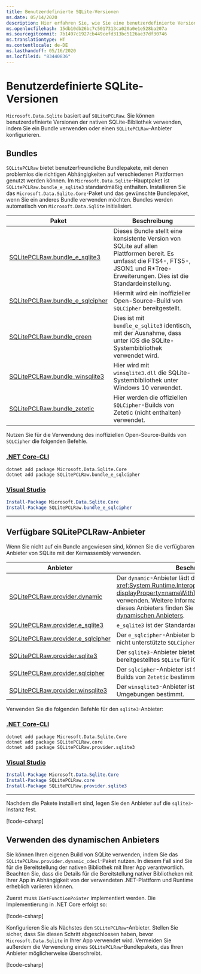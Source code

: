 ```yaml
---
title: Benutzerdefinierte SQLite-Versionen
ms.date: 05/14/2020
description: Hier erfahren Sie, wie Sie eine benutzerdefinierte Version der nativen SQLite-Bibliothek verwenden.
ms.openlocfilehash: 15db10db26bc7c5017313ca020a0e1e528ba207a
ms.sourcegitcommit: 7b1497c1927cb449cefd313bc5126ae37df30746
ms.translationtype: HT
ms.contentlocale: de-DE
ms.lasthandoff: 05/16/2020
ms.locfileid: "83440836"
---
```

# <a name="custom-sqlite-versions"></a>Benutzerdefinierte SQLite-Versionen

`Microsoft.Data.Sqlite` basiert auf `SQLitePCLRaw`. Sie können benutzerdefinierte Versionen der nativen SQLite-Bibliothek verwenden, indem Sie ein Bundle verwenden oder einen `SQLitePCLRaw`-Anbieter konfigurieren.

## <a name="bundles"></a>Bundles

`SQLitePCLRaw` bietet benutzerfreundliche Bundlepakete, mit denen problemlos die richtigen Abhängigkeiten auf verschiedenen Plattformen genutzt werden können. Im `Microsoft.Data.Sqlite`-Hauptpaket ist `SQLitePCLRaw.bundle_e_sqlite3` standardmäßig enthalten. Installieren Sie das `Microsoft.Data.Sqlite.Core`-Paket und das gewünschte Bundlepaket, wenn Sie ein anderes Bundle verwenden möchten. Bundles werden automatisch von `Microsoft.Data.Sqlite` initialisiert.

| Paket | Beschreibung |
|--|--|
| [SQLitePCLRaw.bundle_e_sqlite3](https://www.nuget.org/packages/SQLitePCLRaw.bundle_e_sqlite3) | Dieses Bundle stellt eine konsistente Version von SQLite auf allen Plattformen bereit. Es umfasst die FTS4-, FTS5-, JSON1 und R*Tree-Erweiterungen. Dies ist die Standardeinstellung. |
| [SQLitePCLRaw.bundle_e_sqlcipher](https://www.nuget.org/packages/SQLitePCLRaw.bundle_e_sqlcipher) | Hiermit wird ein inoffizieller Open-Source-Build von `SQLCipher` bereitgestellt. |
| [SQLitePCLRaw.bundle_green](https://www.nuget.org/packages/SQLitePCLRaw.bundle_green) | Dies ist mit `bundle_e_sqlite3` identisch, mit der Ausnahme, dass unter iOS die SQLite-Systembibliothek verwendet wird. |
| [SQLitePCLRaw.bundle_winsqlite3](https://www.nuget.org/packages/SQLitePCLRaw.bundle_winsqlite3) | Hier wird mit `winsqlite3.dll` die SQLite-Systembibliothek unter Windows 10 verwendet. |
| [SQLitePCLRaw.bundle_zetetic](https://www.nuget.org/packages/SQLitePCLRaw.bundle_zetetic) | Hier werden die offiziellen `SQLCipher`-Builds von Zetetic (nicht enthalten) verwendet. |

Nutzen Sie für die Verwendung des inoffiziellen Open-Source-Builds von `SQLCipher` die folgenden Befehle.

### <a name="net-core-cli"></a>[.NET Core-CLI](#tab/netcore-cli)

```dotnetcli
dotnet add package Microsoft.Data.Sqlite.Core
dotnet add package SQLitePCLRaw.bundle_e_sqlcipher
```

### <a name="visual-studio"></a>[Visual Studio](#tab/visual-studio)

``` PowerShell
Install-Package Microsoft.Data.Sqlite.Core
Install-Package SQLitePCLRaw.bundle_e_sqlcipher
```

---

## <a name="sqlitepclraw-available-providers"></a>Verfügbare SQLitePCLRaw-Anbieter

Wenn Sie nicht auf ein Bundle angewiesen sind, können Sie die verfügbaren Anbieter von SQLite mit der Kernassembly verwenden.

| Anbieter | Beschreibung |
|--|--|
| [SQLitePCLRaw.provider.dynamic](https://www.nuget.org/packages/SQLitePCLRaw.provider.dynamic) | Der `dynamic`-Anbieter lädt die native Bibliothek, anstatt <xref:System.Runtime.InteropServices.DllImportAttribute?displayProperty=nameWithType>-Attribute zu verwenden. Weitere Informationen zur Verwendung dieses Anbieters finden Sie unter [Verwenden des dynamischen Anbieters](#use-the-dynamic-provider). |
| [SQLitePCLRaw.provider.e_sqlite3](https://www.nuget.org/packages/SQLitePCLRaw.provider.e_sqlite3) | `e_sqlite3` ist der Standardanbieter. |
| [SQLitePCLRaw.provider.e_sqlcipher](https://www.nuget.org/packages/SQLitePCLRaw.provider.e_sqlcipher) | Der `e_sqlcipher`-Anbieter bietet das inoffizielle und nicht unterstützte `SQLCipher`. |
| [SQLitePCLRaw.provider.sqlite3](https://www.nuget.org/packages/SQLitePCLRaw.provider.sqlite3) | Der `sqlite3`-Anbieter bietet ein vom System bereitgestelltes `SQLite` für iOS, macOS und Linux. |
| [SQLitePCLRaw.provider.sqlcipher](https://www.nuget.org/packages/SQLitePCLRaw.provider.sqlcipher) | Der `sqlcipher`-Anbieter ist für offizielle `SQLCipher`-Builds von `Zetetic` bestimmt. |
| [SQLitePCLRaw.provider.winsqlite3](https://www.nuget.org/packages/SQLitePCLRaw.provider.winsqlite3) | Der `winsqlite3`-Anbieter ist für Windows 10-Umgebungen bestimmt. |

Verwenden Sie die folgenden Befehle für den `sqlite3`-Anbieter:

### <a name="net-core-cli"></a>[.NET Core-CLI](#tab/netcore-cli)

```dotnetcli
dotnet add package Microsoft.Data.Sqlite.Core
dotnet add package SQLitePCLRaw.core
dotnet add package SQLitePCLRaw.provider.sqlite3
```

### <a name="visual-studio"></a>[Visual Studio](#tab/visual-studio)

``` PowerShell
Install-Package Microsoft.Data.Sqlite.Core
Install-Package SQLitePCLRaw.core
Install-Package SQLitePCLRaw.provider.sqlite3
```

---

Nachdem die Pakete installiert sind, legen Sie den Anbieter auf die `sqlite3`-Instanz fest.

[!code-csharp[](../../../../samples/snippets/standard/data/sqlite/SqliteProviderSample/Program.cs)]

## <a name="use-the-dynamic-provider"></a>Verwenden des dynamischen Anbieters

Sie können Ihren eigenen Build von SQLite verwenden, indem Sie das `SQLitePCLRaw.provider.dynamic_cdecl`-Paket nutzen. In diesem Fall sind Sie für die Bereitstellung der nativen Bibliothek mit Ihrer App verantwortlich. Beachten Sie, dass die Details für die Bereitstellung nativer Bibliotheken mit Ihrer App in Abhängigkeit von der verwendeten .NET-Plattform und Runtime erheblich variieren können.

Zuerst muss `IGetFunctionPointer` implementiert werden. Die Implementierung in .NET Core erfolgt so:

[!code-csharp[](../../../../samples/snippets/standard/data/sqlite/SystemLibrarySample/Program.cs?name=snippet_NativeLibraryAdapter)]

Konfigurieren Sie als Nächstes den `SQLitePCLRaw`-Anbieter. Stellen Sie sicher, dass Sie diesen Schritt abgeschlossen haben, bevor `Microsoft.Data.Sqlite` in Ihrer App verwendet wird. Vermeiden Sie außerdem die Verwendung eines `SQLitePCLRaw`-Bundlepakets, das Ihren Anbieter möglicherweise überschreibt.

[!code-csharp[](../../../../samples/snippets/standard/data/sqlite/SystemLibrarySample/Program.cs?name=snippet_SetProvider)]

